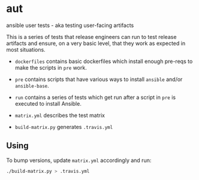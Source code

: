 # aut

ansible user tests - aka testing user-facing artifacts

This is a series of tests that release engineers can run to test release
artifacts and ensure, on a very basic level, that they work as expected in
most situations.

* `dockerfiles` contains basic dockerfiles which install enough pre-reqs to
  make the scripts in `pre` work.

* `pre` contains scripts that have various ways to install `ansible` and/or
  `ansible-base`.

* `run` contains a series of tests which get run after a script in `pre` is
  executed to install Ansible.

* `matrix.yml` describes the test matrix

* `build-matrix.py` generates `.travis.yml`

## Using

To bump versions, update `matrix.yml` accordingly and run:

```bash
./build-matrix.py > .travis.yml
```
